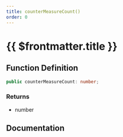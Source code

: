 ```yaml
---
title: counterMeasureCount()
order: 0
---
```


# {{ $frontmatter.title }}

## Function Definition

```ts
public counterMeasureCount: number;
```

### Returns

* number

## Documentation

<!--@include: ./parts/counterMeasureCount.md-->
